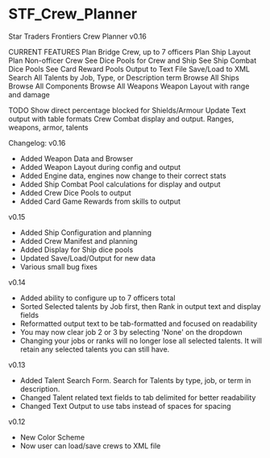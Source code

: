 # STF_Crew_Planner
Star Traders Frontiers Crew Planner v0.16

CURRENT FEATURES
Plan Bridge Crew, up to 7 officers
Plan Ship Layout
Plan Non-officer Crew
See Dice Pools for Crew and Ship
See Ship Combat Dice Pools
See Card Reward Pools
Output to Text File
Save/Load to XML
Search All Talents by Job, Type, or Description term
Browse All Ships
Browse All Components
Browse All Weapons
Weapon Layout with range and damage


TODO
Show direct percentage blocked for Shields/Armour
Update Text output with table formats
Crew Combat display and output.  Ranges, weapons, armor, talents



Changelog:
v0.16
- Added Weapon Data and Browser
- Added Weapon Layout during config and output
- Added Engine data, engines now change to their correct stats
- Added Ship Combat Pool calculations for display and output
- Added Crew Dice Pools to output
- Added Card Game Rewards from skills to output

v0.15
- Added Ship Configuration and planning
- Added Crew Manifest and planning
- Added Display for Ship dice pools
- Updated Save/Load/Output for new data
- Various small bug fixes

v0.14
- Added ability to configure up to 7 officers total
- Sorted Selected talents by Job first, then Rank in output text and display fields
- Reformatted output text to be tab-formatted and focused on readability
- You may now clear job 2 or 3 by selecting 'None' on the dropdown
- Changing your jobs or ranks will no longer lose all selected talents. It will retain any selected talents you can still have.

v0.13
- Added Talent Search Form. Search for Talents by type, job, or term in description.
- Changed Talent related text fields to tab delimited for better readability
- Changed Text Output to use tabs instead of spaces for spacing

v0.12
- New Color Scheme
- Now user can load/save crews to XML file
